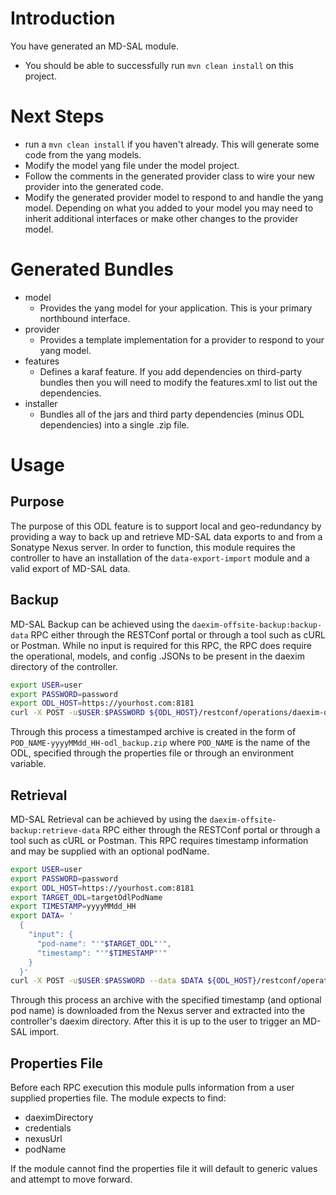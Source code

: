 Introduction
======================
You have generated an MD-SAL module.

* You should be able to successfully run ```mvn clean install``` on this project.

Next Steps
======================
* run a ```mvn clean install``` if you haven't already. This will generate some code from the yang models.
* Modify the model yang file under the model project.
* Follow the comments in the generated provider class to wire your new provider into the generated 
code.
* Modify the generated provider model to respond to and handle the yang model. Depending on what
you added to your model you may need to inherit additional interfaces or make other changes to
the provider model.

Generated Bundles
======================
* model
    - Provides the yang model for your application. This is your primary northbound interface.
* provider
    - Provides a template implementation for a provider to respond to your yang model.
* features
    - Defines a karaf feature. If you add dependencies on third-party bundles then you will need to
      modify the features.xml to list out the dependencies.
* installer
    - Bundles all of the jars and third party dependencies (minus ODL dependencies) into a single
      .zip file.

Usage
======================
## Purpose
The purpose of this ODL feature is to support local and geo-redundancy by providing a way to
back up and retrieve MD-SAL data exports to and from a Sonatype Nexus server. In order to function,
this module requires the controller to have an installation of the ```data-export-import``` module and a valid export of MD-SAL data.

## Backup
MD-SAL Backup can be achieved using the ```daexim-offsite-backup:backup-data``` RPC either through the
RESTConf portal or through a tool such as cURL or Postman. While no input is required for this RPC,
the RPC does require the operational, models, and config .JSONs to be present in the daexim directory of the controller.
```sh
export USER=user
export PASSWORD=password
export ODL_HOST=https://yourhost.com:8181
curl -X POST -u$USER:$PASSWORD ${ODL_HOST}/restconf/operations/daexim-offsite-backup:backup-data
```
Through this process a timestamped archive is created in the form of ```POD_NAME-yyyyMMdd_HH-odl_backup.zip``` 
where ```POD_NAME``` is the name of the ODL, specified through the properties file or through an environment variable.

## Retrieval
MD-SAL Retrieval can be achieved by using the ```daexim-offsite-backup:retrieve-data``` RPC either through the
RESTConf portal or through a tool such as cURL or Postman. This RPC requires timestamp information and may 
be supplied with an optional podName.

```sh
export USER=user
export PASSWORD=password
export ODL_HOST=https://yourhost.com:8181
export TARGET_ODL=targetOdlPodName
export TIMESTAMP=yyyyMMdd_HH
export DATA= '
  {
    "input": {
      "pod-name": "'"$TARGET_ODL"'",
      "timestamp": "'"$TIMESTAMP"'"
    }
  }'
curl -X POST -u$USER:$PASSWORD --data $DATA ${ODL_HOST}/restconf/operations/daexim-offsite-backup:retrieve-data
```

Through this process an archive with the specified timestamp (and optional pod name) is downloaded from 
the Nexus server and extracted into the controller's daexim directory. After this it is up to the user 
to trigger an MD-SAL import.

## Properties File
Before each RPC execution this module pulls information from a user supplied properties file. The module expects to find:
- daeximDirectory
- credentials
- nexusUrl
- podName

If the module cannot find the properties file it will default to generic values and attempt to move forward.
